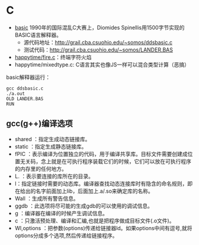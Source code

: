 # C

- [basic](basic)
1990年的国际混乱C大赛上，Diomides Spinellis用1500字节实现的BASIC语言解释器。
    * 源代码地址：http://grail.cba.csuohio.edu/~somos/ddsbasic.c
    * 测试代码：http://grail.cba.csuohio.edu/~somos/LANDER.BAS
- [happytime/fire.c](happytime/fire.c)：终端字符火焰
- happytime/mixedtype.c: C语言其实也像JS一样可以混合类型计算（恶搞）

basic解释器运行：
```
gcc ddsbasic.c
./a.out
OLD LANDER.BAS
RUN
```

## gcc(g++)编译选项

* shared ：指定生成动态链接库。
* static ：指定生成静态链接库。
* fPIC ：表示编译为位置独立的代码，用于编译共享库。目标文件需要创建成位置无关码，念上就是在可执行程序装载它们的时候，它们可以放在可执行程序的内存里的任何地方。
* L. ：表示要连接的库所在的目录。
* l：指定链接时需要的动态库。编译器查找动态连接库时有隐含的命名规则，即在给出的名字前面加上lib，后面加上.a/.so来确定库的名称。
* Wall ：生成所有警告信息。
* ggdb ：此选项将尽可能的生成gdb的可以使用的调试信息。
* g ：编译器在编译的时候产生调试信息。
* c ：只激活预处理、编译和汇编,也就是把程序做成目标文件(.o文件)。
* Wl,options ：把参数(options)传递给链接器ld。如果options中间有逗号,就将options分成多个选项,然后传递给链接程序。
